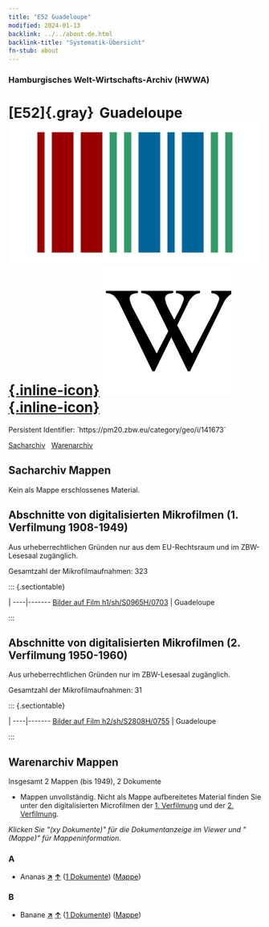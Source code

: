 ```yaml
---
title: "E52 Guadeloupe"
modified: 2024-01-13
backlink: ../../about.de.html
backlink-title: "Systematik-Übersicht"
fn-stub: about
---
```


### Hamburgisches Welt-Wirtschafts-Archiv (HWWA)

# [E52]{.gray}&#8201; Guadeloupe &#160; [![Wikidata](/images/Wikidata-logo.svg "Wikidata"){.inline-icon}](http://www.wikidata.org/entity/Q17012) [![Wikipedia](/images/Wikipedia-W.svg "Wikipedia"){.inline-icon}](https://de.wikipedia.org/wiki/Guadeloupe)

<div class="hint">Persistent Identifier: `https://pm20.zbw.eu/category/geo/i/141673`</div>




[Sacharchiv](#sacharchiv-mappen) &#160; [Warenarchiv](#warenarchiv-mappen)





## Sacharchiv Mappen








Kein als Mappe erschlossenes Material.



<a id="filmsections" />

## Abschnitte von digitalisierten Mikrofilmen (1. Verfilmung 1908-1949)

<p>Aus urheberrechtlichen Gründen nur aus dem EU-Rechtsraum und im ZBW-Lesesaal zugänglich.</p>


<p>Gesamtzahl der Mikrofilmaufnahmen: 323</p>





::: {.sectiontable}

 | 
----|-------
<a class="btn" href="https://pm20.zbw.eu/film/h1/sh/S0965H/0703" rel="nofollow">Bilder auf Film h1/sh/S0965H/0703</a> | Guadeloupe


:::




## Abschnitte von digitalisierten Mikrofilmen (2. Verfilmung 1950-1960)

<p>Aus urheberrechtlichen Gründen nur im ZBW-Lesesaal zugänglich.</p>


<p>Gesamtzahl der Mikrofilmaufnahmen: 31</p>





::: {.sectiontable}

 | 
----|-------
<a class="btn" href="https://pm20.zbw.eu/film/h2/sh/S2808H/0755" rel="nofollow">Bilder auf Film h2/sh/S2808H/0755</a> | Guadeloupe


:::














## Warenarchiv Mappen










Insgesamt 2 Mappen (bis 1949), 2 Dokumente
- Mappen unvollständig.  Nicht als Mappe aufbereitetes Material finden Sie
unter den digitalisierten Microfilmen der [1. Verfilmung](/film/h1_wa.de.html)
und der [2. Verfilmung](/film/h2_wa.de.html).

_Klicken Sie "(xy Dokumente)" für die Dokumentanzeige im Viewer und "(Mappe)" für Mappeninformation._




### A

- Ananas [**&nearr;**](../../../ware/i/141970/about.de.html "Ananas (XXX in der ganzen Welt)") [**&uarr;**](../../../ware/about.de.html#PLW04-Tr01 "Warensystematik") (<a href="https://pm20.zbw.eu/iiifview/folder/wa/141970,141673" title="über: Ananas : Guadeloupe" target="_blank">1 Dokumente</a>) ([Mappe](../../../../folder/wa/1419xx/141970/1416xx/141673/about.de.html))

### B

- Banane [**&nearr;**](../../../ware/i/142038/about.de.html "Banane (XXX in der ganzen Welt)") [**&uarr;**](../../../ware/about.de.html#PLW04-Bn "Warensystematik") (<a href="https://pm20.zbw.eu/iiifview/folder/wa/142038,141673" title="über: Banane : Guadeloupe" target="_blank">1 Dokumente</a>) ([Mappe](../../../../folder/wa/1420xx/142038/1416xx/141673/about.de.html))




